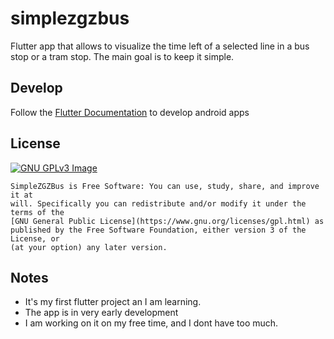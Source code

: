 # simplezgzbus

Flutter app that allows to visualize the time left of a selected line in a bus stop or a tram stop.
The main goal is to keep it simple.

## Develop
Follow the [Flutter Documentation](https://docs.flutter.dev/get-started/install) to develop android apps

## License

[![GNU GPLv3 Image](https://www.gnu.org/graphics/gplv3-127x51.png)](https://www.gnu.org/licenses/gpl-3.0.en.html)

```
SimpleZGZBus is Free Software: You can use, study, share, and improve it at
will. Specifically you can redistribute and/or modify it under the terms of the
[GNU General Public License](https://www.gnu.org/licenses/gpl.html) as
published by the Free Software Foundation, either version 3 of the License, or
(at your option) any later version.
```


## Notes

- It's my first flutter project an I am learning.
- The app is in very early development
- I am working on it on my free time, and I dont have too much.
